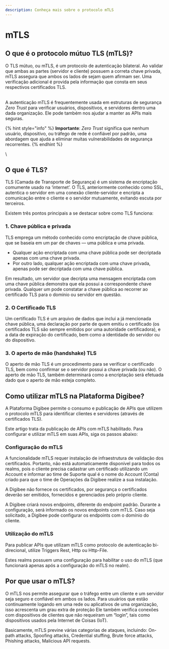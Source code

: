 ```yaml
---
description: Conheça mais sobre o protocolo mTLS
---
```


# mTLS

## O que é o protocolo mútuo TLS (mTLS)? <a href="#docs-internal-guid-c2b416ec-7fff-7a78-f0dd-15e374e1e2a8" id="docs-internal-guid-c2b416ec-7fff-7a78-f0dd-15e374e1e2a8"></a>

O TLS mútuo, ou mTLS, é um protocolo de autenticação bilateral. Ao validar que ambas as partes (servidor e cliente)  possuem a correta chave privada, mTLS assegura que ambos os lados de sejam quem afirmam ser. Uma verificação adicional é provida pela informação que consta em seus respectivos certificados TLS.

\
A autenticação mTLS é frequentemente usada em estruturas de segurança _Zero Trust_ para verificar usuários, dispositivos, e servidores dentro uma dada organização. Ele pode também nos ajudar a manter as APIs mais seguras.

{% hint style="info" %}
**Importante**: _Zero Trust_ significa que nenhum usuário, dispositivo, ou tráfego de rede é confiável por padrão, uma abordagem que ajuda a eliminar muitas vulnerabilidades de segurança recorrentes.
{% endhint %}

\


## O que é TLS? <a href="#docs-internal-guid-eb2f2ebd-7fff-e894-8f9f-426362234115" id="docs-internal-guid-eb2f2ebd-7fff-e894-8f9f-426362234115"></a>

TLS (Camada de Transporte de Segurança) é um sistema de encriptação comumente usado na ‘internet’. O TLS, anteriormente conhecido como SSL, autentica o servidor em uma conexão cliente-servidor e encripta a comunicação entre o cliente e o servidor mutuamente, evitando escuta por terceiros.

Existem três pontos principais a se destacar sobre como TLS funciona:

### 1. Chave pública e privada <a href="#docs-internal-guid-bae2c7fc-7fff-87c9-45b9-8b954fb93347" id="docs-internal-guid-bae2c7fc-7fff-87c9-45b9-8b954fb93347"></a>

TLS emprega um método conhecido como encriptação de chave pública, que se baseia em um par de chaves — uma pública e uma privada.

* Qualquer ação encriptada com uma chave pública pode ser decriptada apenas com uma chave privada.   &#x20;
* Por outro lado, qualquer ação encriptada com uma chave privada, apenas pode ser decriptada com uma chave pública.

Em resultado, um servidor que decripta uma mensagem encriptada com uma chave pública demonstra que ela possui a correspondente chave privada. Qualquer um pode constatar a chave pública ao recorrer ao certificado TLS para o domínio ou servidor em questão.

### 2. O Certificado TLS <a href="#docs-internal-guid-34999f68-7fff-e4ad-338e-b3532f93ec50" id="docs-internal-guid-34999f68-7fff-e4ad-338e-b3532f93ec50"></a>

Um certificado TLS é um arquivo de dados que inclui a já mencionada chave pública, uma declaração por parte de quem emitiu o certificado (os certificados TLS são sempre emitidos por uma autoridade certificadora), e a data de expiração do certificado, bem como a identidade do servidor ou do dispositivo.

### 3.  O aperto de mão (handshake) TLS              &#x20;

O aperto de mão TLS é um procedimento para se verificar o certificado TLS, bem como confirmar se o servidor possui a chave privada (ou não). O aperto de mão TLS, também determinará como a encriptação será efetuada dado que o aperto de mão esteja completo.

## Como utilizar mTLS na Plataforma Digibee?         <a href="#docs-internal-guid-e445404a-7fff-7de6-10a8-08f5790d34c3" id="docs-internal-guid-e445404a-7fff-7de6-10a8-08f5790d34c3"></a>

A Plataforma Digibee permite o consumo e publicação de APIs que utilizem o protocolo mTLS para identificar clientes e servidores (através de certificados TLS).&#x20;

Este artigo trata da publicação de APIs com mTLS habilitado. Para configurar e utilizar mTLS em suas APIs, siga os passos abaixo:

### Configuração do mTLS

A funcionalidade mTLS requer instalação de infraestrutura de validação dos certificados. Portanto, não está automaticamente disponível para todos os realms, pois o cliente precisa cadastrar um certificado utilizando um Account e informar ao time de Suporte qual é o nome do Account (Conta) criado para que o time de Operações da Digibee realize a sua instalação.

A Digibee não fornece os certificados, por segurança o certificados deverão ser emitidos, fornecidos e gerenciados pelo próprio cliente.

A Digibee criará novos endpoints, diferente do endpoint padrão. Durante a configuração, será informado os novos endpoints com mTLS. Caso seja solicitado, a Digibee pode configurar os endpoints com o domínio do cliente.

### Utilização do mTLS <a href="#docs-internal-guid-8875bf3f-7fff-95c2-6e8f-891a261d6c74" id="docs-internal-guid-8875bf3f-7fff-95c2-6e8f-891a261d6c74"></a>

Para publicar APIs que utilizam mTLS como protocolo de autenticação bi-direcional, utilize Triggers Rest, Http ou Http-File.

Estes realms possuem uma configuração para habilitar o uso do mTLS (que funcionará apenas após a configuração do mTLS no realm).

## Por que usar o mTLS?

O mTLS nos permite assegurar que o tráfego entre um cliente e um servidor seja seguro e confiável em ambos os lados. Para usuários que estão continuamente logando em uma rede ou aplicativos de uma organização, isso acrescenta um grau extra de proteção Ele também verifica conexões com dispositivos de clientes que não requeiram um “login”, tais como dispositivos usados pela Internet de Coisas (IoT).           &#x20;

Basicamente, mTLS previne várias categorias de ataques, incluindo: On-path attacks, Spoofing attacks, Credential stuffing, Brute force attacks, Phishing attacks, Malicious API requests.

